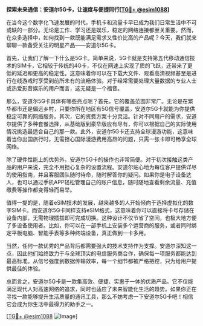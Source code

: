 **探索未来通信：安道尔5G卡，让速度与便捷同行[[TG💪+ @esim1088](https://t.me/s/esim1088)]**

在当今这个数字化飞速发展的时代，手机卡和流量卡早已成为我们日常生活中不可或缺的一部分。无论是工作、学习还是娱乐，稳定的网络连接都至关重要。然而，在众多选择中，如何找到一款既能满足需求又性价比高的产品呢？今天，我们就来聊聊一款备受关注的明星产品——安道尔5G卡。

首先，让我们了解一下什么是5G卡。简单来说，5G卡就是支持第五代移动通信技术的SIM卡，它相较于传统的4G卡，不仅在网速上实现了质的飞跃，还带来了更低的延迟和更高的稳定性。这意味着你可以在下载大文件、观看高清视频甚至是进行在线游戏时享受到前所未有的流畅体验。对于经常需要处理大量数据的专业人士或热爱影音娱乐的用户而言，这无疑是一个福音。

那么，安道尔5G卡具体有哪些亮点呢？首先，它的覆盖范围非常广。无论是在繁华都市还是偏远乡村，只要你所在地区有5G信号覆盖，安道尔5G卡就能为你提供稳定可靠的网络服务。其次，它的资费方案十分灵活。针对不同用户的需求，安道尔提供了多种套餐选择，从基础版到豪华版应有尽有，你可以根据自己的实际使用情况挑选最适合自己的那一款。此外，安道尔5G卡还支持全球漫游功能，这意味着当你出国旅行时，无需担心国际漫游费用高昂的问题，只需一张卡即可畅享全球网络。

除了硬件性能上的优势外，安道尔5G卡的操作也非常简便。对于初次接触这类产品的用户来说，完全不用担心复杂的设置流程。安道尔贴心地为每位客户提供详尽的使用指南，并且客服团队随时待命，随时解答你的疑问。如果你是电子设备达人，也可以通过手机APP轻松管理自己的账户信息，随时随地查看剩余流量、充值缴费等操作都变得轻而易举。

值得一提的是，随着eSIM技术的发展，越来越多的人开始倾向于选择虚拟化的数字SIM卡。而安道尔5G卡同样支持eSIM格式，这意味着你可以直接将卡号存储在设备内部，无需物理插拔即可完成切换。这种设计不仅节省了空间，也极大地方便了多设备使用者。比如，你可以在一部手机上安装多个运营商的服务，或者同时绑定平板电脑、智能手表等多种终端设备，真正做到一卡多用。

当然，任何一款优秀的产品背后都需要强大的技术支持作为支撑。安道尔深知这一点，因此他们始终致力于与全球顶尖的电信服务商合作，确保每一项服务都能达到最高标准。从信号强度到数据传输效率，每一个细节都被严格把控，只为给用户提供最佳的体验。

总而言之，安道尔5G卡是一款集高效、便捷、实惠于一体的优质产品。它不仅能满足现代人对高速网络的追求，同时也适应了未来智能化生活的趋势。如果你正在寻找一款能够提升生活质量的通讯工具，那么不妨考虑一下安道尔5G卡吧！相信它会成为你生活中最得力的助手之一。

[[TG💪+ @esim1088](https://t.me/s/esim1088) ![Image](https://i.postimg.cc/4NQfJmqS/Snipaste-2025-05-13-00-14-12.png)]